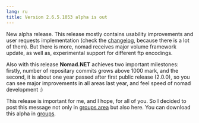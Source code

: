 ```yaml
---
lang: ru
title: Version 2.6.5.1053 alpha is out
---
```

New alpha release. This release mostly contains usability improvements and user requests implementation (check the [changelog](/history.txt), because there is a lot of them). But there is more, nomad receives major volume framework update, as well as, experimental support for different ftp encodings.

Also with this release **Nomad.NET** achieves two important milestones: firstly, number of repositary commits grows above 1000 mark, and the second, it is about one year passed after first public release (2.0.0), so you can see major improvements in all areas last year, and feel speed of nomad development :)

This release is important for me, and I hope, for all of you. So I decided to post this message not only in [groups area](https://groups.google.com/group/nomad-net) but also here. You can download this alpha in [groups](https://groups.google.com/group/nomad-net/browse_thread/thread/3ec1867ecbb9a3dc).